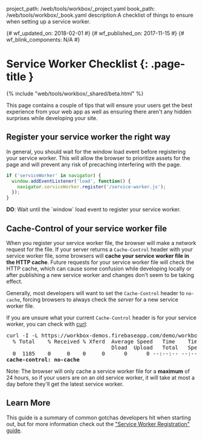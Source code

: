 project_path: /web/tools/workbox/_project.yaml
book_path: /web/tools/workbox/_book.yaml
description:A checklist of things to ensure when setting up a service worker.

{# wf_updated_on: 2018-02-01 #}
{# wf_published_on: 2017-11-15 #}
{# wf_blink_components: N/A #}

# Service Worker Checklist {: .page-title }

{% include "web/tools/workbox/_shared/beta.html" %}

This page contains a couple of tips that will ensure your users get the
best experience from your web app as well as ensuring there aren't any
hidden surprises while developing your site.

## Register your service worker the right way

In general, you should wait for the window load event before registering your
service worker. This will allow the browser to prioritize assets for the page
and will prevent any risk of precaching interfering with the page.

```js
if ('serviceWorker' in navigator) {
  window.addEventListener('load', function() {
    navigator.serviceWorker.register('/service-worker.js');
  });
}
```

<div class="success">
  <b>DO</b>: Wait until the `window` load event to register your service worker.
</div>

## Cache-Control of your service worker file

When you register your service worker file, the browser will make a network
request for the file. If your server returns a `Cache-Control` header with
your service worker file, some browsers will
**cache your service worker file in the HTTP cache**. Future requests for
your service worker file will check the HTTP cache, which can cause some
confusion while developing locally or after publishing a new service worker
and changes don't seem to be taking effect.

Generally, most developers will want to set the `Cache-Control` header
to `no-cache`, forcing browsers to always check the *server* for
a new service worker file.

If you are unsure what your current `Cache-Control` header is for your
service worker, you can check with [curl](https://curl.haxx.se/):

<pre class="devsite-terminal">
curl -I -L https://workbox-demos.firebaseapp.com/demo/workbox-core/sw.js | grep cache-control
  % Total    % Received % Xferd  Average Speed   Time    Time     Time  Current
                                 Dload  Upload   Total   Spent    Left  Speed
  0  1185    0     0    0     0      0      0 --:--:-- --:--:-- --:--:--     0
<strong>cache-control: no-cache</strong>
</pre>

Note: The browser will only cache a service worker file for a **maximum** of
24 hours, so if your users are on an old service worker, it will take at most
a day before they'll get the latest service worker.

## Learn More

This guide is a summary of common gotchas developers hit when starting out,
but for more information check out the ["Service Worker Registration" guide](/web/fundamentals/primers/service-workers/registration).
